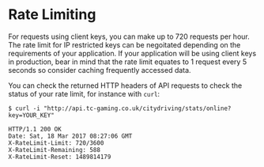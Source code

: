 # Rate Limiting

For requests using client keys, you can make up to 720 requests per hour. The rate limit for IP restricted keys can be negoitated depending on the requirements of your application. If your application will be using client keys in production, bear in mind that the rate limit equates to 1 request every 5 seconds so consider caching frequently accessed data.

You can check the returned HTTP headers of API requests to check the status of your rate limit, for instance with `curl`:

```shell
$ curl -i "http://api.tc-gaming.co.uk/citydriving/stats/online?key=YOUR_KEY"
```

```shell
HTTP/1.1 200 OK
Date: Sat, 18 Mar 2017 08:27:06 GMT
X-RateLimit-Limit: 720/3600
X-RateLimit-Remaining: 588
X-RateLimit-Reset: 1489814179
```